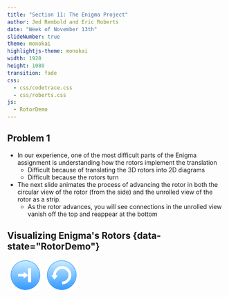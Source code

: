 ```yaml
---
title: "Section 11: The Enigma Project"
author: Jed Rembold and Eric Roberts
date: "Week of November 13th"
slideNumber: true
theme: monokai
highlightjs-theme: monokai
width: 1920
height: 1080
transition: fade
css:
  - css/codetrace.css
  - css/roberts.css
js:
  - RotorDemo
---
```



## Problem 1
- In our experience, one of the most difficult parts of the Enigma assignment is understanding how the rotors implement the translation
  - Difficult because of translating the 3D rotors into 2D diagrams
  - Difficult because the rotors turn
- The next slide animates the process of advancing the rotor in both the circular view of the rotor (from the side) and the unrolled view of the rotor as a strip.
  - As the rotor advances, you will see connections in the unrolled view vanish off the top and reappear at the bottom



## Visualizing Enigma's Rotors {data-state="RotorDemo"}
<div id="RotorDemo">
<canvas contenteditable="true" width="1485" height="810" style="border: none; overflow: hidden; outline-width: 0px; width: 1485px; height: 810px;"></canvas>
</div>
<td style="text-align:center;">
    <table class="CTControlStrip">
        <tbody style="border:none;">
            <tr>
                <td>
                    <img id="RotorDemoStepInButton" class="CTButton" src="images/js_pieces/StepInControl.png" alt="StepInButton" width="70px">
                </td>
                <td>
                    <img id="RotorDemoResetButton" class="CTButton" src="images/js_pieces/ResetControl.png" alt="ResetButton" width="70px">
                </td>
            </tr>
        </tbody>
    </table>
</td>

